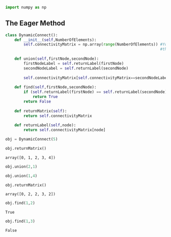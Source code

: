 

```python
import numpy as np
```

## The Eager Method


```python
class DynamicConnect():
    def __init__(self,NumberOfElements):
        self.connectivityMatrix = np.array(range(NumberOfElements)) #You could use arrays too.But for very large numbers, 
                                                                    #the numpy operations would be faster
        
    def union(self,firstNode,secondNode):
        firstNodeLabel = self.returnLabel(firstNode)
        secondNodeLabel = self.returnLabel(secondNode)
        
        self.connectivityMatrix[self.connectivityMatrix==secondNodeLabel] = firstNodeLabel   
        
    def find(self,firstNode,secondNode):
        if (self.returnLabel(firstNode) == self.returnLabel(secondNode)):
            return True
        return False
        
    def returnMatrix(self):
        return self.connectivityMatrix
    
    def returnLabel(self,node):
        return self.connectivityMatrix[node]
```


```python
obj = DynamicConnect(5)
```


```python
obj.returnMatrix()
```




    array([0, 1, 2, 3, 4])




```python
obj.union(2,1)
```


```python
obj.union(1,4)
```


```python
obj.returnMatrix()
```




    array([0, 2, 2, 3, 2])




```python
obj.find(1,2)
```




    True




```python
obj.find(1,3)
```




    False


